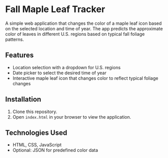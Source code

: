 # Fall Maple Leaf Tracker

A simple web application that changes the color of a maple leaf icon based on the selected location and time of year. The app predicts the approximate color of leaves in different U.S. regions based on typical fall foliage patterns.

## Features

- Location selection with a dropdown for U.S. regions
- Date picker to select the desired time of year
- Interactive maple leaf icon that changes color to reflect typical foliage changes

## Installation

1. Clone this repository.
2. Open `index.html` in your browser to view the application.

## Technologies Used

- HTML, CSS, JavaScript
- Optional: JSON for predefined color data
